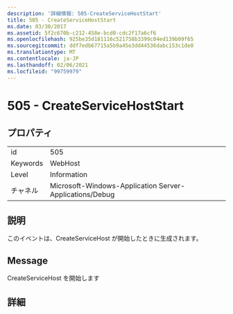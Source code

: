 ```yaml
---
description: '詳細情報: 505-CreateServiceHostStart'
title: 505 - CreateServiceHostStart
ms.date: 03/30/2017
ms.assetid: 5f2c670b-c212-458e-bcd0-cdc2f17a6cf6
ms.openlocfilehash: 925be35d181116c521758b3399c04ed139b09f65
ms.sourcegitcommit: ddf7edb67715a5b9a45e3dd44536dabc153c1de0
ms.translationtype: MT
ms.contentlocale: ja-JP
ms.lasthandoff: 02/06/2021
ms.locfileid: "99759979"
---
```

# <a name="505---createservicehoststart"></a>505 - CreateServiceHostStart

## <a name="properties"></a>プロパティ  
  
|||  
|-|-|  
|id|505|  
|Keywords|WebHost|  
|Level|Information|  
|チャネル|Microsoft-Windows-Application Server-Applications/Debug|  
  
## <a name="description"></a>説明  

 このイベントは、CreateServiceHost が開始したときに生成されます。  
  
## <a name="message"></a>Message  

 CreateServiceHost を開始します  
  
## <a name="details"></a>詳細
